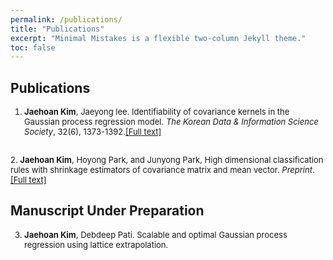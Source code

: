 ```yaml
---
permalink: /publications/
title: "Publications"
excerpt: "Minimal Mistakes is a flexible two-column Jekyll theme."
toc: false
---
```


## Publications

<font size = "2.7">

1.  <b>Jaehoan Kim</b>, Jaeyong lee. Identifiability of covariance kernels in the Gaussian process regression model. <i>The Korean Data & Information Science Society</i>, 32(6), 1373-1392.<a href="https://arxiv.org/abs/2108.04715">[Full text]</a>
<br>
2.  <b>Jaehoan Kim</b>, Hoyong Park, and Junyong Park, High dimensional classification rules with shrinkage estimators of covariance matrix and mean vector. <i>Preprint</i>. <a href="https://arxiv.org/abs/2211.15063">[Full text]</a>

</font>

## Manuscript Under Preparation

<font size = "2.7">

3.  <b>Jaehoan Kim</b>, Debdeep Pati. Scalable and optimal Gaussian process regression using lattice extrapolation.

</font>
